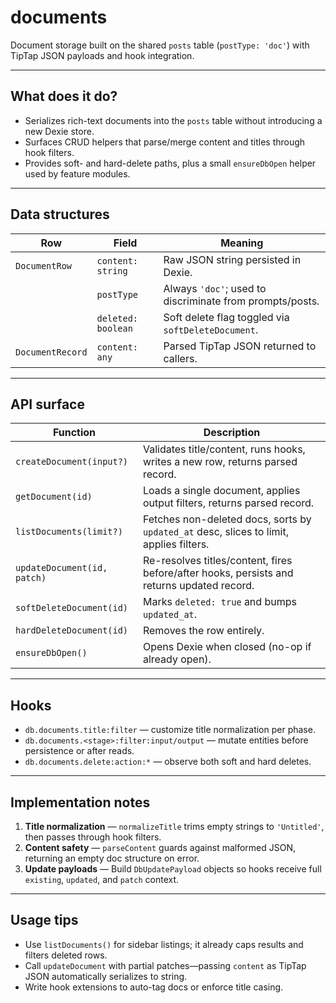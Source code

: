 # documents

Document storage built on the shared `posts` table (`postType: 'doc'`) with TipTap JSON payloads and hook integration.

---

## What does it do?

-   Serializes rich-text documents into the `posts` table without introducing a new Dexie store.
-   Surfaces CRUD helpers that parse/merge content and titles through hook filters.
-   Provides soft- and hard-delete paths, plus a small `ensureDbOpen` helper used by feature modules.

---

## Data structures

| Row              | Field              | Meaning                                                  |
| ---------------- | ------------------ | -------------------------------------------------------- |
| `DocumentRow`    | `content: string`  | Raw JSON string persisted in Dexie.                      |
|                  | `postType`         | Always `'doc'`; used to discriminate from prompts/posts. |
|                  | `deleted: boolean` | Soft delete flag toggled via `softDeleteDocument`.       |
| `DocumentRecord` | `content: any`     | Parsed TipTap JSON returned to callers.                  |

---

## API surface

| Function                    | Description                                                                                |
| --------------------------- | ------------------------------------------------------------------------------------------ |
| `createDocument(input?)`    | Validates title/content, runs hooks, writes a new row, returns parsed record.              |
| `getDocument(id)`           | Loads a single document, applies output filters, returns parsed record.                    |
| `listDocuments(limit?)`     | Fetches non-deleted docs, sorts by `updated_at` desc, slices to limit, applies filters.    |
| `updateDocument(id, patch)` | Re-resolves titles/content, fires before/after hooks, persists and returns updated record. |
| `softDeleteDocument(id)`    | Marks `deleted: true` and bumps `updated_at`.                                              |
| `hardDeleteDocument(id)`    | Removes the row entirely.                                                                  |
| `ensureDbOpen()`            | Opens Dexie when closed (no-op if already open).                                           |

---

## Hooks

-   `db.documents.title:filter` — customize title normalization per phase.
-   `db.documents.<stage>:filter:input/output` — mutate entities before persistence or after reads.
-   `db.documents.delete:action:*` — observe both soft and hard deletes.

---

## Implementation notes

1. **Title normalization** — `normalizeTitle` trims empty strings to `'Untitled'`, then passes through hook filters.
2. **Content safety** — `parseContent` guards against malformed JSON, returning an empty doc structure on error.
3. **Update payloads** — Build `DbUpdatePayload` objects so hooks receive full `existing`, `updated`, and `patch` context.

---

## Usage tips

-   Use `listDocuments()` for sidebar listings; it already caps results and filters deleted rows.
-   Call `updateDocument` with partial patches—passing `content` as TipTap JSON automatically serializes to string.
-   Write hook extensions to auto-tag docs or enforce title casing.
